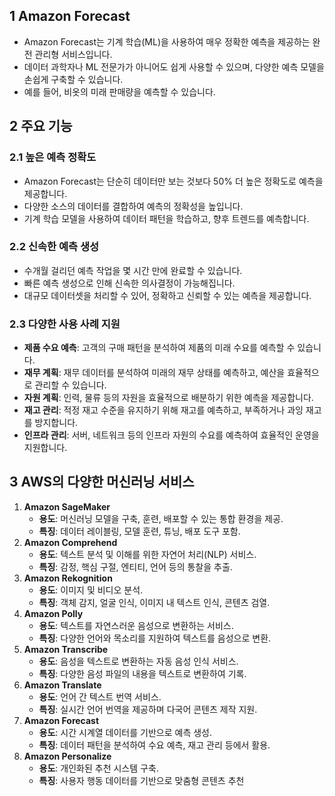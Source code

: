 ## 1 Amazon Forecast

- Amazon Forecast는 기계 학습(ML)을 사용하여 매우 정확한 예측을 제공하는 완전 관리형 서비스입니다.
- 데이터 과학자나 ML 전문가가 아니어도 쉽게 사용할 수 있으며, 다양한 예측 모델을 손쉽게 구축할 수 있습니다.
- 예를 들어, 비옷의 미래 판매량을 예측할 수 있습니다.



## 2 주요 기능

### 2.1 높은 예측 정확도

- Amazon Forecast는 단순히 데이터만 보는 것보다 50% 더 높은 정확도로 예측을 제공합니다.
- 다양한 소스의 데이터를 결합하여 예측의 정확성을 높입니다.
- 기계 학습 모델을 사용하여 데이터 패턴을 학습하고, 향후 트렌드를 예측합니다.



### 2.2 신속한 예측 생성

- 수개월 걸리던 예측 작업을 몇 시간 만에 완료할 수 있습니다.
- 빠른 예측 생성으로 인해 신속한 의사결정이 가능해집니다.
- 대규모 데이터셋을 처리할 수 있어, 정확하고 신뢰할 수 있는 예측을 제공합니다.



### 2.3 다양한 사용 사례 지원

- **제품 수요 예측**: 고객의 구매 패턴을 분석하여 제품의 미래 수요를 예측할 수 있습니다.
- **재무 계획**: 재무 데이터를 분석하여 미래의 재무 상태를 예측하고, 예산을 효율적으로 관리할 수 있습니다.
- **자원 계획**: 인력, 물류 등의 자원을 효율적으로 배분하기 위한 예측을 제공합니다.
- **재고 관리**: 적정 재고 수준을 유지하기 위해 재고를 예측하고, 부족하거나 과잉 재고를 방지합니다.
- **인프라 관리**: 서버, 네트워크 등의 인프라 자원의 수요를 예측하여 효율적인 운영을 지원합니다.



## 3 AWS의 다양한 머신러닝 서비스

1. **Amazon SageMaker**
    - **용도**: 머신러닝 모델을 구축, 훈련, 배포할 수 있는 통합 환경을 제공.
    - **특징**: 데이터 레이블링, 모델 훈련, 튜닝, 배포 도구 포함.
2. **Amazon Comprehend**
    - **용도**: 텍스트 분석 및 이해를 위한 자연어 처리(NLP) 서비스.
    - **특징**: 감정, 핵심 구절, 엔티티, 언어 등의 통찰을 추출.
3. **Amazon Rekognition**
    - **용도**: 이미지 및 비디오 분석.
    - **특징**: 객체 감지, 얼굴 인식, 이미지 내 텍스트 인식, 콘텐츠 검열.
4. **Amazon Polly**
    - **용도**: 텍스트를 자연스러운 음성으로 변환하는 서비스.
    - **특징**: 다양한 언어와 목소리를 지원하여 텍스트를 음성으로 변환.
5. **Amazon Transcribe**
    - **용도**: 음성을 텍스트로 변환하는 자동 음성 인식 서비스.
    - **특징**: 다양한 음성 파일의 내용을 텍스트로 변환하여 기록.
6. **Amazon Translate**
    - **용도**: 언어 간 텍스트 번역 서비스.
    - **특징**: 실시간 언어 번역을 제공하며 다국어 콘텐츠 제작 지원.
7. **Amazon Forecast**
    - **용도**: 시간 시계열 데이터를 기반으로 예측 생성.
    - **특징**: 데이터 패턴을 분석하여 수요 예측, 재고 관리 등에서 활용.
8. **Amazon Personalize**
    - **용도**: 개인화된 추천 시스템 구축.
    - **특징**: 사용자 행동 데이터를 기반으로 맞춤형 콘텐츠 추천